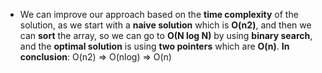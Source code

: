  - We can improve our approach based on the **time complexity** of the solution, as we start with a **naive solution** which is **O(n2)**, and then we can **sort** the array, so we can go to **O(N log N)** by using **binary search**, and the **optimal solution** is using **two pointers** which are **O(n)**.
**In conclusion**: O(n2) => O(nlog) => O(n)
